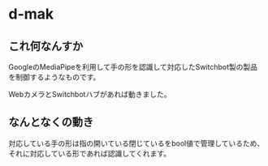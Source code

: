 # d-mak

## これ何なんすか
GoogleのMediaPipeを利用して手の形を認識して対応したSwitchbot製の製品を制御するようなものです。

WebカメラとSwitchbotハブがあれば動きました。

## なんとなくの動き
対応している手の形は指の開いている閉じているをbool値で管理しているため、それに対応している形であれば認識してくれます。
